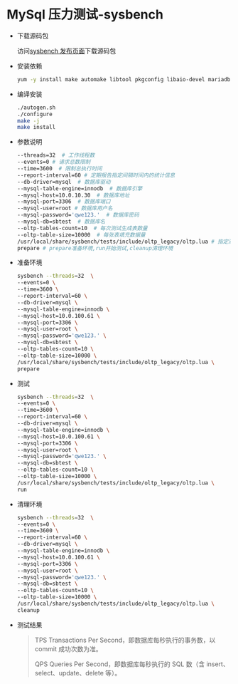 # MySql 压力测试-sysbench

- 下载源码包

  访问[sysbench 发布页面](https://github.com/akopytov/sysbench/releases)下载源码包

- 安装依赖

  ```bash
  yum -y install make automake libtool pkgconfig libaio-devel mariadb-devel openssl-devel
  ```

- 编译安装

  ```bash
  ./autogen.sh
  ./configure
  make -j
  make install
  ```

- 参数说明

  ```bash
  --threads=32  # 工作线程数
  --events=0 # 请求总数限制
  --time=3600  # 限制总执行时间
  --report-interval=60 # 定期报告指定间隔时间内的统计信息
  --db-driver=mysql  # 数据库驱动
  --mysql-table-engine=innodb  # 数据库引擎
  --mysql-host=10.0.10.30  # 数据库地址
  --mysql-port=3306  # 数据库端口
  --mysql-user=root # 数据库用户名
  --mysql-password='qwe123.'  # 数据库密码
  --mysql-db=sbtest  # 数据库名
  --oltp-tables-count=10  # 每次测试生成表数量
  --oltp-table-size=10000  # 每张表填充数据量
  /usr/local/share/sysbench/tests/include/oltp_legacy/oltp.lua # 指定测试脚本
  prepare # prepare准备环境,run开始测试,cleanup清理环境

  ```

- 准备环境

  ```bash
  sysbench --threads=32  \
  --events=0 \
  --time=3600 \
  --report-interval=60 \
  --db-driver=mysql \
  --mysql-table-engine=innodb \
  --mysql-host=10.0.100.61 \
  --mysql-port=3306 \
  --mysql-user=root \
  --mysql-password='qwe123.' \
  --mysql-db=sbtest \
  --oltp-tables-count=10 \
  --oltp-table-size=10000 \
  /usr/local/share/sysbench/tests/include/oltp_legacy/oltp.lua \
  prepare
  ```

- 测试

  ```bash
  sysbench --threads=32  \
  --events=0 \
  --time=3600 \
  --report-interval=60 \
  --db-driver=mysql \
  --mysql-table-engine=innodb \
  --mysql-host=10.0.100.61 \
  --mysql-port=3306 \
  --mysql-user=root \
  --mysql-password='qwe123.' \
  --mysql-db=sbtest \
  --oltp-tables-count=10 \
  --oltp-table-size=10000 \
  /usr/local/share/sysbench/tests/include/oltp_legacy/oltp.lua \
  run
  ```

- 清理环境

  ```bash
  sysbench --threads=32  \
  --events=0 \
  --time=3600 \
  --report-interval=60 \
  --db-driver=mysql \
  --mysql-table-engine=innodb \
  --mysql-host=10.0.100.61 \
  --mysql-port=3306 \
  --mysql-user=root \
  --mysql-password='qwe123.' \
  --mysql-db=sbtest \
  --oltp-tables-count=10 \
  --oltp-table-size=10000 \
  /usr/local/share/sysbench/tests/include/oltp_legacy/oltp.lua \
  cleanup
  ```

- 测试结果

  > TPS
  > Transactions Per Second，即数据库每秒执行的事务数，以 commit 成功次数为准。
  >
  > QPS
  > Queries Per Second，即数据库每秒执行的 SQL 数（含 insert、select、update、delete 等）。
